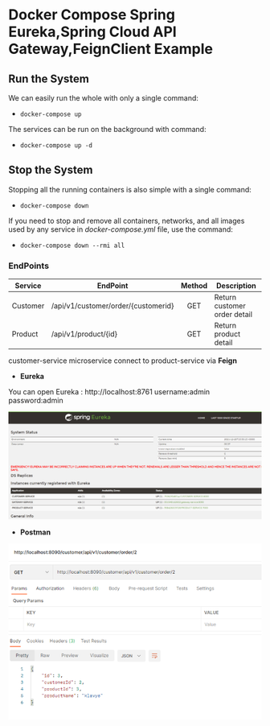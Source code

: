 # Docker Compose Spring Eureka,Spring Cloud API Gateway,FeignClient Example

## Run the System
We can easily run the whole with only a single command:

* `docker-compose up`

The services can be run on the background with command:

* `docker-compose up -d`


## Stop the System
Stopping all the running containers is also simple with a single command:

* `docker-compose down`


If you need to stop and remove all containers, networks, and all images used by any service in <em>docker-compose.yml</em> file, use the command:

* `docker-compose down --rmi all`

### EndPoints ###

| Service       | EndPoint                               | Method | Description                                      |
| ------------- | -----------------------------          | :-----:| ------------------------------------------------ |
| Customer      | /api/v1/customer/order/{customerid}    | GET    | Return customer order detail               	     |
| Product       | /api/v1/product/{id}              	 | GET    | Return product detail                      	 |

customer-service microservice connect to product-service via **Feign**

- **Eureka**

You can open Eureka : http://localhost:8761
username:admin
password:admin

![Eureka](https://github.com/tugayesilyurt/spring-eureka-gateway-feign-example/blob/main/assets/eureka.PNG)
	
- **Postman**

![Postman](https://github.com/tugayesilyurt/spring-eureka-gateway-feign-example/blob/main/assets/postman.PNG)